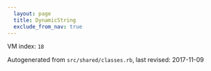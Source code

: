 ```yaml
---
  layout: page
  title: DynamicString
  exclude_from_nav: true
---
```


  VM index: `18`

Autogenerated from `src/shared/classes.rb`, last revised: 2017-11-09